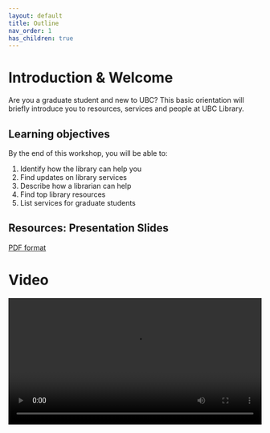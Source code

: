 ```yaml
---
layout: default
title: Outline
nav_order: 1
has_children: true
---
```


# Introduction & Welcome

Are you a graduate student and new to UBC? This basic orientation will briefly introduce you to resources, services and people at UBC Library.

## Learning objectives

By the end of this workshop, you will be able to:
1. Identify how the library can help you
2. Find updates on library services
3. Describe how a librarian can help
4. Find top library resources
5. List services for graduate students

## Resources: Presentation Slides
[PDF format](RHSC_GradStudOrientation_ECF_March_2021.pdf)

# Video

<video controls="controls" name="GRAD student Orientation to the Library - part 1 - closed captions" width="100%" src="GRAD_student_orientation_to_the_library_part_1_ burned_in_captions.mp4"></video>
